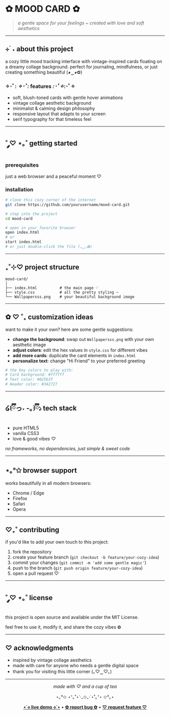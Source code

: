 # ✿ MOOD CARD ✿

> *a gentle space for your feelings ~ created with love and soft aesthetics*

---

## ⊹ ࣪ ˖ about this project

a cozy little mood tracking interface with vintage-inspired cards floating on a dreamy collage background. perfect for journaling, mindfulness, or just creating something beautiful (◕‿◕✿)

### ✧･ﾟ: *✧･ﾟ:* features *:･ﾟ✧*:･ﾟ✧

- soft, blush-toned cards with gentle hover animations
- vintage collage aesthetic background
- minimalist & calming design philosophy
- responsive layout that adapts to your screen
- serif typography for that timeless feel

---

## ˚ ༘♡ ⋆｡˚ getting started

### prerequisites

just a web browser and a peaceful moment ♡

### installation

```bash
# clone this cozy corner of the internet
git clone https://github.com/yourusername/mood-card.git

# step into the project
cd mood-card

# open in your favorite browser
open index.html
# or
start index.html
# or just double-click the file (◡‿◡✿)
```

---

## ₊˚⊹♡ project structure

```
mood-card/
│
├── index.html          # the main page ♡
├── style.css           # all the pretty styling ~
└── Wallpapersss.png    # your beautiful background image
```

---

## ✿ ♡ ˚₊ customization ideas

want to make it your own? here are some gentle suggestions:

- **change the background**: swap out `Wallpapersss.png` with your own aesthetic image
- **adjust colors**: edit the hex values in `style.css` for different vibes
- **add more cards**: duplicate the card elements in `index.html`
- **personalize text**: change "Hi Friend" to your preferred greeting

```bash
# the key colors to play with:
# Card background: #ffffff
# Text color: #825b3f
# Header color: #342727
```

---

## ໒꒰ྀིっ˕ -｡꒱ྀི১ tech stack

- pure HTML5
- vanilla CSS3
- love & good vibes ♡

*no frameworks, no dependencies, just simple & sweet code*

---

## ⋆｡°✩ browser support

works beautifully in all modern browsers:
- Chrome / Edge
- Firefox
- Safari
- Opera

---

## ♡₊˚ contributing

if you'd like to add your own touch to this project:

1. fork the repository
2. create your feature branch (`git checkout -b feature/your-cozy-idea`)
3. commit your changes (`git commit -m 'add some gentle magic'`)
4. push to the branch (`git push origin feature/your-cozy-idea`)
5. open a pull request ♡

---

## ˚ ༘♡ ⋆｡˚ license

this project is open source and available under the MIT License.

feel free to use it, modify it, and share the cozy vibes ✿

---

## ♡ acknowledgments

- inspired by vintage collage aesthetics
- made with care for anyone who needs a gentle digital space
- thank you for visiting this little corner (｡♡‿♡｡)

---

<div align="center">

*made with ♡ and a cup of tea*

⋆｡°✩ ⋆⁺｡˚⋆˙‧₊✩₊‧˙⋆˚｡⁺⋆ ✩°｡⋆

**[⋆˙⟡ live demo ⟡˙⋆](#)** • **[✿ report bug ✿](#)** • **[♡ request feature ♡](#)**

</div>
